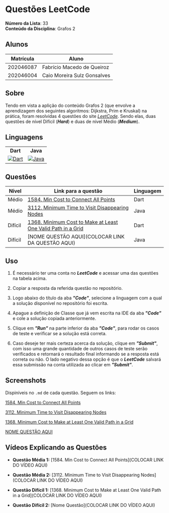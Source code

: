 # Questões LeetCode

**Número da Lista**: 33<br>
**Conteúdo da Disciplina**: Grafos 2<br>

## Alunos
| Matrícula | Aluno                       |
|-----------|-----------------------------|
| 202046087 | Fabrício Macedo de Queiroz  |
| 202046004 | Caio Moreira Sulz Gonsalves |

## Sobre

Tendo em vista a aplição do conteúdo Grafos 2 (que envolve a aprendizagem dos seguintes algoritmos: Dijkstra, Prim e Kruskal) na prática, foram resolvidas 4 questões do site [_LeetCode_](https://leetcode.com/). Sendo elas, duas questões de nível Difícil (**_Hard_**) e duas de nível Médio (**_Medium_**).

## Linguagens

<table style="border: none; text-align: center;">
    <tr>
        <td>
            <strong>Dart</strong>
        </td>
        <td>
            <strong>Java</strong>
        </td>
    </tr>
    <tr>
        <td>
            <a href="https://skillicons.dev">
    <img src="https://skillicons.dev/icons?i=dart&perline=3" alt="Dart">
</a>
        </td>
        <td>
            <a href="https://skillicons.dev">
    <img src="https://skillicons.dev/icons?i=java&perline=3" alt="Java">
</a>
        </td>
</table>

## Questões

| Nível   | Link para a questão                                                                                                                                               | Linguagem |
|---------|-------------------------------------------------------------------------------------------------------------------------------------------------------------------|-----------|
| Médio   | [1584. Min Cost to Connect All Points](https://leetcode.com/problems/min-cost-to-connect-all-points/description/)                                                 | Dart      |
| Médio   | [3112. Minimum Time to Visit Disappearing Nodes](https://leetcode.com/problems/minimum-time-to-visit-disappearing-nodes/description/)                             | Java      |
| Difícil | [1368. Minimum Cost to Make at Least One Valid Path in a Grid](https://leetcode.com/problems/minimum-cost-to-make-at-least-one-valid-path-in-a-grid/description/) | Dart      |
| Difícil | [NOME QUESTÃO AQUI](COLOCAR LINK DA QUESTÃO AQUI)                                                                                                                 | Java      |

## Uso 

1. É necessário ter uma conta no **_LeetCode_** e acessar uma das questões na tabela acima.

2. Copiar a resposta da referida questão no repositório.

3. Logo abaixo do título da aba **_"Code"_**, selecione a linguagem com a qual a solução disponível no repositório foi escrita.

4. Apague a definição de Classe que já vem escrita na IDE da aba **_"Code"_** e cole a solução copiada anteriormente.

5. Clique em **_"Run"_** na parte inferior da aba **_"Code"_**, para rodar os casos de teste e verificar se a solução está correta.

6. Caso deseje ter mais certeza acerca da solução, clique em **_"Submit"_**, com isso uma grande quantidade de outros casos de teste serão verificados e retornará o resultado final informando se a resposta está correta ou não. O lado negativo dessa opção é que o **_LeetCode_** salvará essa submissão na conta utilizada ao clicar em **_"Submit"_**.

## Screenshots

Dispiníveis no `.md` de cada questão. Seguem os links:

[1584. Min Cost to Connect All Points](./Questions/Medium_1/Medium_1.md)

[3112. Minimum Time to Visit Disappearing Nodes](./Questions/Medium_2/Medium_2.md)

[1368. Minimum Cost to Make at Least One Valid Path in a Grid](./Questions/Hard_1/Hard_1.md)

[NOME QUESTÃO AQUI](./Questions/Hard_2/Hard_2.md)

## Vídeos Explicando as Questões

- **Questão Média 1:** [1584. Min Cost to Connect All Points](COLOCAR LINK DO VÍDEO AQUI)

- **Questão Média 2:** [3112. Minimum Time to Visit Disappearing Nodes](COLOCAR LINK DO VÍDEO AQUI)

- **Questão Difícil 1:** [1368. Minimum Cost to Make at Least One Valid Path in a Grid](COLOCAR LINK DO VÍDEO AQUI)

- **Questão Difícil 2:** [Nome Questão](COLOCAR LINK DO VÍDEO AQUI)
